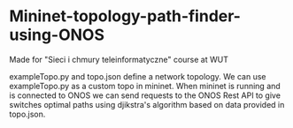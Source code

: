 # Mininet-topology-path-finder-using-ONOS
Made for "Sieci i chmury teleinformatyczne" course at WUT

exampleTopo.py and topo.json define a network topology. We can use exampleTopo.py as a custom topo in mininet.
When mininet is running and is connected to ONOS we can send requests to the ONOS Rest API to give switches optimal paths using djikstra's algorithm based on data provided in topo.json.